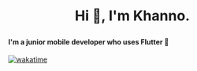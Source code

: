 # <p align="center">Hi :wave:, I'm Khanno.</align>

#### I'm a junior mobile developer who uses Flutter :iphone:

[![wakatime](https://wakatime.com/badge/user/f01d8fd3-b9a3-45ba-a58c-21d0b340ba36.svg)](https://wakatime.com/@f01d8fd3-b9a3-45ba-a58c-21d0b340ba36)


